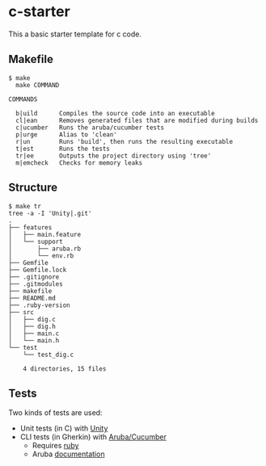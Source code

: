 # c-starter

This a basic starter template for c code.

## Makefile

```
$ make
  make COMMAND

COMMANDS

  b|uild      Compiles the source code into an executable
  cl|ean      Removes generated files that are modified during builds
  c|ucumber   Runs the aruba/cucumber tests
  p|urge      Alias to 'clean'
  r|un        Runs 'build', then runs the resulting executable
  t|est       Runs the tests
  tr|ee       Outputs the project directory using 'tree'
  m|emcheck   Checks for memory leaks
```

## Structure

```
$ make tr
tree -a -I 'Unity|.git'
.
├── features
│   ├── main.feature
│   └── support
│       ├── aruba.rb
│       └── env.rb
├── Gemfile
├── Gemfile.lock
├── .gitignore
├── .gitmodules
├── makefile
├── README.md
├── .ruby-version
├── src
│   ├── dig.c
│   ├── dig.h
│   ├── main.c
│   └── main.h
└── test
    └── test_dig.c

    4 directories, 15 files
```

## Tests

Two kinds of tests are used:
  - Unit tests (in C) with [Unity](https://github.com/ThrowTheSwitch/Unity)
  - CLI tests (in Gherkin) with [Aruba/Cucumber](https://github.com/cucumber/aruba)
    - Requires [ruby](https://www.ruby-lang.org/en/)
    - Aruba [documentation](https://app.cucumber.pro/projects/aruba/documents/branch/master/)
